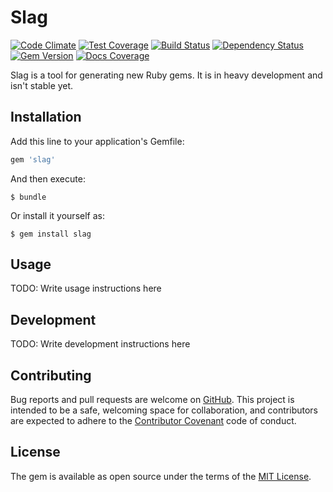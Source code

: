 # Slag

[![Code Climate](https://img.shields.io/codeclimate/github/Nunnery/slag.svg?style=flat-square)](https://codeclimate.com/github/Nunnery/slag)
[![Test Coverage](https://img.shields.io/codeclimate/coverage/github/Nunnery/slag.svg?style=flat-square)](https://codeclimate.com/github/Nunnery/slag/coverage)
[![Build Status](https://img.shields.io/travis/Nunnery/slag.svg?style=flat-square)](https://travis-ci.org/Nunnery/slag)
[![Dependency Status](https://img.shields.io/gemnasium/Nunnery/slag.svg?style=flat-square)](https://gemnasium.com/Nunnery/slag)
[![Gem Version](https://img.shields.io/gem/v/slag.svg?style=flat-square)](https://rubygems.org/gems/slag)
[![Docs Coverage](http://inch-ci.org/github/Nunnery/slag.svg?branch=master&style=flat-square)](http://inch-ci.org/github/Nunnery/slag)

Slag is a tool for generating new Ruby gems. It is in heavy development and isn't stable yet.

## Installation

Add this line to your application's Gemfile:

```ruby
gem 'slag'
```

And then execute:

    $ bundle

Or install it yourself as:

    $ gem install slag

## Usage

TODO: Write usage instructions here

## Development

TODO: Write development instructions here

## Contributing

Bug reports and pull requests are welcome on [GitHub](https://github.com/Nunnery/slag). This project is intended to be a safe, welcoming space for collaboration, and contributors are expected to adhere to the [Contributor Covenant](contributor-covenant.org) code of conduct.

## License

The gem is available as open source under the terms of the [MIT License](http://opensource.org/licenses/MIT).

